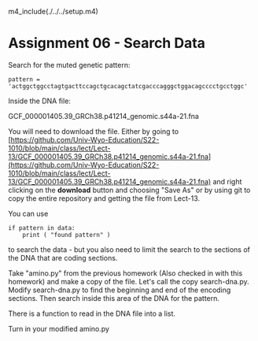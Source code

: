 m4_include(./../../setup.m4)

# Assignment 06 - Search Data

Search for the muted genetic pattern:

```
pattern = 'actggctggcctagtgacttccagctgcacagctatcgacccagggctggacagcccctgcctggc'
```

Inside the DNA file:

GCF_000001405.39_GRCh38.p41214_genomic.s44a-21.fna

You will need to download the file.  Either by going to
[https://github.com/Univ-Wyo-Education/S22-1010/blob/main/class/lect/Lect-13/GCF_000001405.39_GRCh38.p41214_genomic.s44a-21.fna](https://github.com/Univ-Wyo-Education/S22-1010/blob/main/class/lect/Lect-13/GCF_000001405.39_GRCh38.p41214_genomic.s44a-21.fna)
and right clicking on the **download** button and choosing "Save As" or 
by using git to copy the entire repository and getting the file from
Lect-13.

You can use 

```
if pattern in data:
	print ( "found pattern" )
```

to search the data - but you also need to limit the search to the sections
of the DNA that are coding sections.

Take "amino.py" from the previous homework (Also checked in with this 
homework) and make a copy of the file.  Let's call the copy search-dna.py.
Modify search-dna.py to find the beginning and end of the
encoding sections.   Then search inside this area of the
DNA for the pattern.

There is a function to read in the DNA file into a list.

Turn in your modified amino.py


